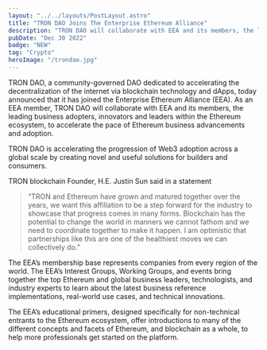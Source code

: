```yaml
---
layout: "../../layouts/PostLayout.astro"
title: "TRON DAO Joins The Enterprise Ethereum Alliance"
description: "TRON DAO will collaborate with EEA and its members, the leading business adopters, innovators and leaders within the Ethereum ecosystem"
pubDate: "Dec 30 2022"
badge: "NEW"
tag: "Crypto"
heroImage: "/trondao.jpg"
---
```


TRON DAO, a community-governed DAO dedicated to accelerating the decentralization of the internet via blockchain technology and dApps, today announced that it has joined the Enterprise Ethereum Alliance (EEA). As an EEA member, TRON DAO will collaborate with EEA and its members, the leading business adopters, innovators and leaders within the Ethereum ecosystem, to accelerate the pace of Ethereum business advancements and adoption.

TRON DAO is accelerating the progression of Web3 adoption across a global scale by creating novel and useful solutions for builders and consumers.

TRON blockchain Founder, H.E. Justin Sun said in a statement
> “TRON and Ethereum have grown and matured together over the years, we want this affiliation to be a step forward for the industry to showcase that progress comes in many forms. Blockchain has the potential to change the world in manners we cannot fathom and we need to coordinate together to make it happen. I am optimistic that partnerships like this are one of the healthiest moves we can collectively do.”

The EEA’s membership base represents companies from every region of the world. The EEA’s Interest Groups, Working Groups, and events bring together the top Ethereum and global business leaders, technologists, and industry experts to learn about the latest business reference implementations, real-world use cases, and technical innovations. 

The EEA’s educational primers, designed specifically for non-technical entrants to the Ethereum ecosystem, offer introductions to many of the different concepts and facets of Ethereum, and blockchain as a whole, to help more professionals get started on the platform.
